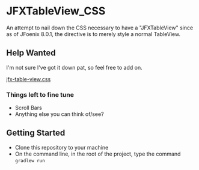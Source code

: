 # JFXTableView_CSS
An attempt to nail down the CSS necessary to have a "JFXTableView" since as of JFoenix 8.0.1, the directive is to merely style a normal TableView.

## Help Wanted
I'm not sure I've got it down pat, so feel free to add on.

[jfx-table-view.css](src/main/resources/tech/ugma/education/jfoenixtableview/jfx-table-view.css)

### Things left to fine tune
 * Scroll Bars
 * Anything else you can think of/see?
 
 
 ## Getting Started
 * Clone this repository to your machine
 * On the command line, in the root of the project, type the command `gradlew run`
 
 

